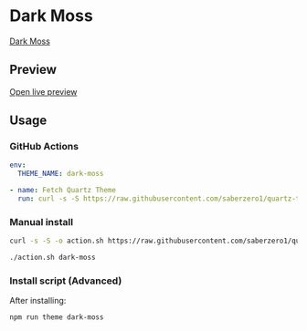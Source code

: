 # Dark Moss

[Dark Moss](https://github.com/sergey900553)

## Preview

[Open live preview](https://quartz-themes.github.io/dark-moss/)

## Usage

### GitHub Actions

```yaml
env:
  THEME_NAME: dark-moss
```

```yaml
- name: Fetch Quartz Theme
  run: curl -s -S https://raw.githubusercontent.com/saberzero1/quartz-themes/master/action.sh | bash -s -- $THEME_NAME
```

### Manual install

```bash
curl -s -S -o action.sh https://raw.githubusercontent.com/saberzero1/quartz-themes/master/action.sh

./action.sh dark-moss
```

### Install script (Advanced)

After installing:

```bash
npm run theme dark-moss
```
